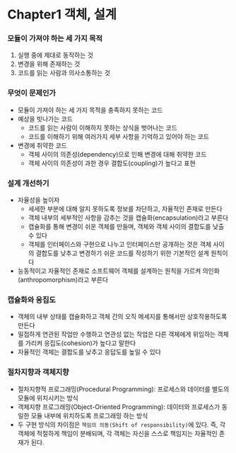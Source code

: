 # Chapter1 객체, 설계

### 모듈이 가져야 하는 세 가지 목적
1. 실행 중에 제대로 동작하는 것
2. 변경을 위해 존재하는 것
3. 코드를 읽는 사람과 의사소통하는 것

### 무엇이 문제인가
* 모듈이 가져야 하는 세 가지 목적을 충족하지 못하는 코드
* 예상을 빗나가는 코드
    * 코드를 읽는 사람이 이해하지 못하는 상식을 벗어나는 코드
    * 코드를 이해하기 위해 여러가지 세부 사항을 기억하고 있어야 하는 코드
* 변경에 취약한 코드
    * 객체 사이의 의존성(dependency)으로 인해 변경에 대해 취약한 코드
    * 객체 사이의 의존성이 과한 경우 결합도(coupling)가 높다고 표현

### 설계 개선하기
* 자율성을 높이자
    * 세세한 부분에 대해 알지 못하도록 정보를 차단하고, 자율적인 존재로 만든다
    * 객체 내부의 세부적인 사항을 감추는 것을 캡슐화(encapsulation)라고 부른다
    * 캡슐화를 통해 변경이 쉬운 객체를 만들며, 객체와 객체 사이의 결합도를 낮출 수 있다
    * 객체를 인터페이스와 구현으로 나누고 인터페이스만 공개하는 것은 객체 사이의 결합도를 낮추고 변경하기 쉬운 코드를 작성하기 위한 기본적인 설계 원칙이다
* 능동적이고 자율적인 존재로 소프트웨어 객체를 설계하는 원칙을 가르켜 의인화(anthropomorphism)라고 부른다
 
### 캡슐화와 응집도
* 객체의 내부 상태를 캡슐화하고 객체 간의 오직 메세지를 통해서만 상호작용하도록 만든다
* 밀접하게 연관된 작업만 수행하고 연관성 없는 작업은 다른 객체에게 위임하는 객체를 가리켜 응집도(cohesion)가 높다고 말한다
* 자율적인 객체는 결합도를 낮추고 응답도를 높일 수 있다

### 절차지향과 객체지향
* 절차지향적 프로그래밍(Procedural Programming): 프로세스와 데이터를 별도의 모듈에 위치시키는 방식
* 객체지향 프로그래밍(Object-Oriented Programming): 데이터와 프로세스가 동일한 모듈 내부에 위치하도록 프로그래밍 하는 방식
* 두 구현 방식의 차이점은 `책임의 의동(Shift of responsibility)`에 있다. 즉, 각 객체에 적절하게 책임이 분배되며, 각 객체는 자신을 스스로 책임지는 자율적인 존재가 된다.


